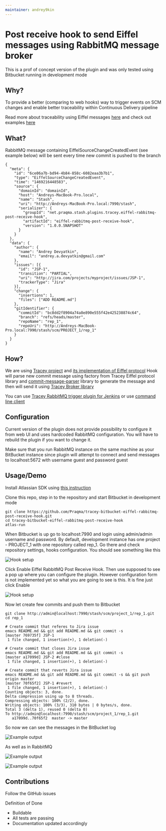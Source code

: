 ```yaml
---
maintainer: andrey9kin
---
```

# Post receive hook to send Eiffel messages using RabbitMQ message broker

This is a prof of concept version of the plugin and was only tested using Bitbucket running in development mode

## Why?
To provide a better (comparing to web hooks) way to trigger events on SCM changes and enable better traceability within
Continuous Delivery pipeline

Read more about traceability using Eiffel messages [here](https://github.com/Ericsson/eiffel) and check out examples
[here](https://github.com/Ericsson/eiffel/blob/master/usage-examples/delivery-interface.md)

## What?
RabbitMQ message containing EiffelSourceChangeCreatedEvent (see example below) will be sent every time new
commit is pushed to the branch

```
{
  "meta": {
    "id": "6ce06a7b-bd94-4b84-858c-6082eaa3b7b1",
    "type": "EiffelSourceChangeCreatedEvent",
    "time": "1469216448583",
    "source": {
      "domainId": "domainId",
      "host": "Andreys-MacBook-Pro.local",
      "name": "Stash",
      "uri": "http://Andreys-MacBook-Pro.local:7990/stash",
      "serializer": {
        "groupId": "net.praqma.stash.plugins.tracey.eiffel-rabbitmq-post-receive-hook",
        "artifactId": "eiffel-rabbitmq-post-receive-hook",
        "version": "1.0.0.SNAPSHOT"
      }
    }
  },
  "data": {
    "author": {
      "name": "Andrey Devyatkin",
      "email": "andrey.a.devyatkin@gmail.com"
    },
    "issues": [{
      "id": "JSP-1",
      "transition": "PARTIAL",
      "uri": "http://jira.com/projects/myproject/issues/JSP-1",
      "trackerType": "Jira"
    }],
    "change": {
      "insertions": 1,
      "files": ["ADD README.md"]
    },
    "gitIdentifier": {
      "commitId": "bc8dd2f8904a74a8e890e555f42e425238874c64",
      "branch": "refs/heads/master",
      "repoName": "rep_1",
      "repoUri": "http://Andreys-MacBook-Pro.local:7990/stash/scm/PROJECT_1/rep_1"
    }
  }
}
```

## How?
We are using [Tracey project](https://github.com/praqma/tracey) and [its implementation of Eiffel protocol](https://github.com/Praqma/tracey-protocol-eiffel)
Hook will parse new commit message using factory from Tracey Eiffel protocol library and [commit-message-parser](https://github.com/Praqma/commit-message-parser) library
to generate the message and then will send it using [Tracey Broker library](https://github.com/praqma/tracey-broker)

You can use [Tracey RabbitMQ trigger plugin for Jenkins](https://github.com/Praqma/tracey-jenkins-trigger-plugin) or use
[command line client](https://github.com/Praqma/tracey-cli-rabbitmq)

## Configuration
Current version of the plugin does not provide possibility to configure it from web UI and uses hardcoded RabbitMQ
configuration. You will have to rebuild the plugin if you want to change it.

Make sure that you run RabbitMQ instance on the same machine as your BitBucket instance since plugin will attempt to
connect and send messages to localhost:5672 with username guest and password guest

## Usage/Demo
Install Atlassian SDK using [this instruction](https://developer.atlassian.com/docs/getting-started/set-up-the-atlassian-plugin-sdk-and-build-a-project)

Clone this repo, step in to the repository and start Bitbucket in development mode

```
git clone https://github.com/Praqma/tracey-bitbucket-eiffel-rabbitmq-post-receive-hook.git
cd tracey-bitbucket-eiffel-rabbitmq-post-receive-hook
atlas-run
```

When Bitbucket is up go to localhost:7990 and login using admin/admin username and password.
By default, development instance has one project - PROJECT_1 with one repository called rep_1.
Go there and check repository settings, hooks configuration. You should see something like this

![Hook setup](/images/hook_setup1.png)

Click Enable Eiffel RabbitMQ Post Receive Hook. Then use supposed to see a pop up where you can configure the plugin.
However configuration form is not implemented yet so what you are going to see is this. It is fine just click Enable

![Hook setup](/images/hook_setup2.png)

Now let create few commits and push them to Bitbucket

```
git clone http://admin@localhost:7990/stash/scm/project_1/rep_1.git
cd rep_1

# Create commit that referes to Jira issue
emacs README.md && git add README.md && git commit -s
[master 769735f] JSP-1
 1 file changed, 1 insertion(+), 1 deletion(-)

# Create commit that closes Jira issue
emacs README.md && git add README.md && git commit -s
[master a17099d] JSP-2 #close
 1 file changed, 1 insertion(+), 1 deletion(-)

# Create commit that reverts Jira issue
emacs README.md && git add README.md && git commit -s && git push origin master
[master 70f65f2] JSP-1 #revert
 1 file changed, 1 insertion(+), 1 deletion(-)
Counting objects: 3, done.
Delta compression using up to 8 threads.
Compressing objects: 100% (2/2), done.
Writing objects: 100% (3/3), 310 bytes | 0 bytes/s, done.
Total 3 (delta 1), reused 0 (delta 0)
To http://admin@localhost:7990/stash/scm/project_1/rep_1.git
   a17099d..70f65f2  master -> master
```

So now we can see the messages in the BitBucket log

![Example output](/images/example_output1.png)

As well as in RabbitMQ

![Example output](/images/example_output2.png)

![Example output](/images/example_output3.png)

## Contributions

Follow the GitHub issues

Definition of Done
- Buildable
- All tests are passing
- Documentation updated accordingly
